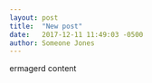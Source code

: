 ```yaml
---
layout: post
title:  "New post"
date:   2017-12-11 11:49:03 -0500
author: Someone Jones
---
```

ermagerd content 
